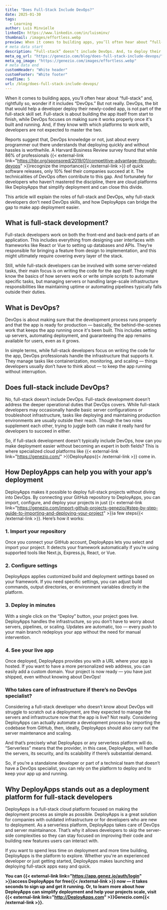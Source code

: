 ```yaml
---
title: "Does Full-Stack Include DevOps?"
date: 2025-01-30
tags:
  - Learning
author: Luis Minvielle
linkedIn: https://www.linkedin.com/in/luisminv/
thumbnail: /images/effortless.webp
preview: When it comes to building apps, you’ll often hear about “full-stack” and, rightfully so, wonder if it includes “DevOps.” But not really. DevOps, the bit that would help a developer deploy their newly-coded app, is not part of the full-stack skill set.
# meta data start
description: “Full-stack” doesn’t include DevOps. And, to deploy their apps, developers can use platforms like DeployApps.
meta_og_url: "https://genezio.com/blog/does-full-stack-include-devops/"
meta_og_image: "https://genezio.com/images/effortless.webp"
# meta data end
customHeader: "White header"
customFooter: "White footer"
readTime: 5
url: /blog/does-full-stack-include-devops/
---
```


When it comes to building apps, you’ll often hear about “full-stack” and, rightfully so, wonder if it includes “DevOps.” But not really. DevOps, the bit that would help a developer deploy their newly-coded app, is not part of the full-stack skill set. Full-stack is about building the app itself from start to finish, while DevOps focuses on making sure it works properly once it's built and running. And, if they know with which platforms to work with, developers are not expected to master the two.

Reports suggest that, DevOps knowledge or not, just about every programmer out there understands that deploying quickly and without hassles is worthwhile. A Harvard Business Review survey found that while 86% of professionals {{< external-link link="https://hbr.org/sponsored/2019/01/competitive-advantage-through-devops" >}}recognize the importance{{< /external-link >}} of quick software releases, only 10% feel their companies succeed at it. The technicalities of DevOps often contribute to this gap. And fortunately for developers who haven’t mastered the discipline, there are cloud platforms like DeployApps that simplify deployment and can close this divide.

This article will explain the roles of full-stack and DevOps, why full-stack developers don’t need DevOps skills, and how DeployApps can bridge the gap to make app deployment easier.

## What is full-stack development?

Full-stack developers work on both the front-end and back-end parts of an application. This includes everything from designing user interfaces with frameworks like React or Vue to setting up databases and APIs. They’re responsible for bringing a feature from design to implementation, and this might ultimately require covering every layer of the stack.

Still, while full-stack developers can be involved with some server-related tasks, their main focus is on writing the code for the app itself. They might know the basics of how servers work or write simple scripts to automate specific tasks, but managing servers or handling large-scale infrastructure responsibilities like maintaining uptime or automating pipelines typically falls outside their duties.

## What is DevOps?

DevOps is about making sure that the development process runs properly and that the app is ready for production — basically, the behind-the-scenes work that keeps the app running once it's been built. This includes setting up servers, automating deployment, and guaranteeing the app remains available for users, even as it grows.

In simple terms, while full-stack developers focus on writing the code for the app, DevOps professionals handle the infrastructure that supports it. They manage tasks like containerization, monitoring, and scaling — things developers usually don’t have to think about — to keep the app running without interruption.

## Does full-stack include DevOps?

No, full-stack doesn’t include DevOps. Full-stack development doesn’t address the deeper operational duties that DevOps covers. While full-stack developers may occasionally handle basic server configurations or troubleshoot infrastructure, tasks like deploying and maintaining production environments are usually outside their reach. Though the two roles supplement each other, trying to juggle both can make it really hard for developers to succeed in either.

So, if full-stack development doesn’t typically include DevOps, how can you make deployment easier without becoming an expert in both fields? This is where specialized cloud platforms like {{< external-link link="https://genezio.com/" >}}DeployApps{{< /external-link >}} come in.

## How DeployApps can help you with your app’s deployment

DeployApps makes it possible to deploy full-stack projects without diving into DevOps. By connecting your GitHub repository to DeployApps, you can import, configure, and deploy your projects in just {{< external-link link="https://genezio.com/import-github-projects-genezio/#step-by-step-guide-to-importing-and-deploying-your-project" >}}a few steps{{< /external-link >}}. Here’s how it works:

### 1. Import your repository

Once you connect your GitHub account, DeployApps lets you select and import your project. It detects your framework automatically if you’re using supported tools like Next.js, Express.js, React, or Vue.

### 2. Configure settings

DeployApps applies customized build and deployment settings based on your framework. If you need specific settings, you can adjust build commands, output directories, or environment variables directly in the platform.

### 3. Deploy in minutes

With a single click on the “Deploy” button, your project goes live. DeployApps handles the infrastructure, so you don’t have to worry about servers, pipelines, or scaling. Updates are automatic, too — every push to your main branch redeploys your app without the need for manual intervention.

### 4. See your live app

Once deployed, DeployApps provides you with a URL where your app is hosted. If you want to have a more personalized web address, you can easily add a custom domain. Your project is now ready — you have just shipped, even without knowing about DevOps!

### Who takes care of infrastructure if there’s no DevOps specialist?

Considering a full-stack developer who doesn’t know about DevOps will struggle to scratch out a deployment, are they expected to manage the servers and infrastructure now that the app is live? Not really. Considering DeployApps can actually automate a development process by importing the codebase from GitHub, then, ideally, DeployApps should also carry out the server maintenance and scaling.

And that’s precisely what DeployApps or any serverless platform will do. “Serverless” means that the provider, in this case, DeployApps, will handle the servers, its security, and its scalability if there’s substantial demand.

So, if you’re a standalone developer or part of a technical team that doesn’t have a DevOps specialist, you can rely on the platform to deploy and to keep your app up and running.

## Why DeployApps stands out as a deployment platform for full-stack developers

DeployApps is a full-stack cloud platform focused on making the deployment process as simple as possible. DeployApps is a great solution for companies with outdated infrastructure or for developers who are new to deployment. As a serverless platform, DeployApps takes care of DevOps and server maintainance. That’s why it allows developers to skip the server-side complexities so they can stay focused on improving their code and building new features users can interact with.

If you want to spend less time on deployment and more time building, DeployApps is the platform to explore. Whether you're an experienced developer or just getting started, DeployApps makes launching and deploying full-stack apps easy and quick.

**You can {{< external-link link="https://app.genez.io/auth/login" >}}access DeployApps for free{{< /external-link >}} now — it takes seconds to sign up and get it running. Or, to learn more about how DeployApps can simplify deployment and help your projects scale, visit {{< external-link link="http://DeployApps.com" >}}Genezio.com{{< /external-link >}}.**
